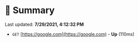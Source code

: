 # 📖 Summary
Last updated: **7/29/2021, 4:12:32 PM**

- `GET` [https://google.com](https://google.com) - **Up** (110ms)

